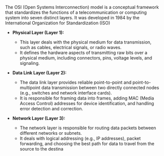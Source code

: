 The OSI (Open Systems Interconnection) model is a conceptual framework that standardizes the functions of a telecommunication or computing system into seven distinct layers. It was developed in 1984 by the International Organization for Standardization (ISO)

- **Physical Layer (Layer 1):**
    
    - This layer deals with the physical medium for data transmission, such as cables, electrical signals, or radio waves.
    - It defines the hardware aspects of transmitting raw bits over a physical medium, including connectors, pins, voltage levels, and signaling.
- **Data Link Layer (Layer 2):**
    
    - The data link layer provides reliable point-to-point and point-to-multipoint data transmission between two directly connected nodes (e.g., switches and network interface cards).
    - It is responsible for framing data into frames, adding MAC (Media Access Control) addresses for device identification, and handling error detection and correction.
- **Network Layer (Layer 3):**
    
    - The network layer is responsible for routing data packets between different networks or subnets.
    - It deals with logical addressing (e.g., IP addresses), packet forwarding, and choosing the best path for data to travel from the source to the destina